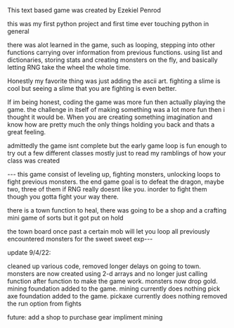This text based game was created by Ezekiel Penrod

this was my first python project and first time ever touching python in general

there was alot learned in the game, such as looping, stepping into other functions carrying over information from previous functions. using list and dictionaries, storing stats and creating monsters on the fly, and basically letting RNG take the wheel the whole time. 

Honestly my favorite thing was just adding the ascii art. fighting a slime is cool but seeing a slime that you are fighting is even better.

If im being honest, coding the game was more fun then actually playing the game. the challenge in itself of making something was a lot more fun then i thought it would be. When you are creating something imagination and know how are pretty much the only things holding you back and thats a great feeling. 

admittedly the game isnt complete but the early game loop is fun enough to try out a few different classes mostly just to read my ramblings of how your class was created


--- this game consist of leveling up, fighting monsters, unlocking loops to fight previous monsters. the end game goal is to defeat the dragon, maybe two, three of them if RNG really doesnt like you. inorder to fight them though you gotta fight your way there. 

there is a town function to heal, there was going to be a shop and a crafting mini game of sorts but it got put on hold

the town board once past a certain mob will let you loop all previously encountered monsters for the sweet sweet exp--- 
  
update 9/4/22:

cleaned up various code, removed longer delays on going to town.
monsters are now created using 2-d arrays and no longer just calling function after function to make the game work.
monsters now drop gold. 
mining foundation added to the game. mining currently does nothing
pick axe foundation added to the game. pickaxe currently does nothing
removed the run option from fights

future: 
add a shop to purchase gear
impliment mining
